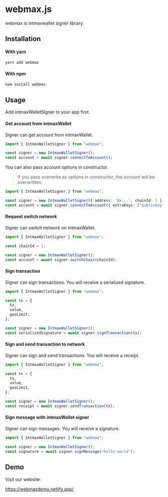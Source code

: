 # webmax.js

webmax is intmaxwallet signer library.

## Installation

#### With yarn

```sh
yarn add webmax
```

#### With npm

```sh
npm install webmax
```

## Usage

Add intmaxWalletSigner to your app first.

#### Get account from intmaxWallet

Signer can get account from intmaxWallet.

```ts
import { IntmaxWalletSigner } from "webmax";

const signer = new IntmaxWalletSigner();
const account = await signer.connectToAccount();
```

You can also pass account options in constructor.

> If you pass overwrite as options in constructor, the account will be overwritten.

```ts
import { IntmaxWalletSigner } from "webmax";

const signer = new IntmaxWalletSigner({ address: '0x...', chainId: 1 });
const account = await signer.connectToAccount({ extraKeys: ["publicKey"], overwrite: false });
```

#### Request switch network

Signer can switch network on intmaxWallet.

```ts
import { IntmaxWalletSigner } from "webmax";

const chainId = 1;

const signer = new IntmaxWalletSigner();
const account = await signer.switchChain(chainId);
```

#### Sign transaction

Signer can sign transactions. You will receive a serialized signature.

```ts
import { IntmaxWalletSigner } from "webmax";

const tx = {
  to,
  value,
  gasLimit,
};

const signer = new IntmaxWalletSigner();
const serializedSignature = await signer.signTransaction(tx);
```

#### Sign and send transaction to network

Signer can sign and send transactions. You will receive a receipt.

```ts
import { IntmaxWalletSigner } from "webmax";

const tx = {
  to,
  value,
  gasLimit,
};

const signer = new IntmaxWalletSigner();
const receipt = await signer.sendTransaction(tx);
```

#### Sign message with intmaxWallet signer

Signer can sign messages. You will receive a signature.

```ts
import { IntmaxWalletSigner } from "webmax";

const signer = new IntmaxWalletSigner();
const signature = await signer.signMessage("hello world");
```

## Demo

Visit our website:

<https://webmaxdemo.netlify.app/>
